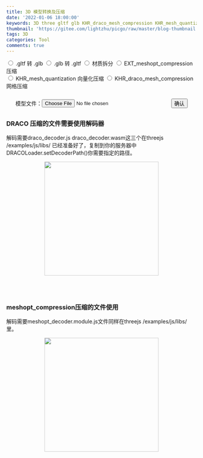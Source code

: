```yaml
---
title: 3D 模型转换及压缩
date: '2022-01-06 18:00:00'
keywords: 3D three gltf glb KHR_draco_mesh_compression KHR_mesh_quantization
thumbnail: 'https://gitee.com/lightzhu/picgo/raw/master/blog-thumbnail.png'
tags: 3D
categories: Tool
comments: true
---
```


<!DOCTYPE HTML>
<html>

<head>
  <meta http-equiv="content-type" content="text/html;charset=utf-8;" />
  <meta http-equiv="X-UA-Compatible" content="IE=edge,chrome=1" />
  <meta name="robots" content="all" />
  <meta name="robots" content="index,follow" />
  <title>3D 模型转换及压缩</title>
  <link rel="stylesheet" href="/css/picnic.min.css">
  <style>
    .container{
      width:100%;
    }
    .form-group {
      display:flex;
      justify-content: center;
      align-items: center;
    }
    .form-group label{
      line-height:34px;
      margin:0;
    }
    .form-group .form-control{
      width:66%;
      margin-right:10px;
    }
    .form-group .btn{
      margin:0px;
    }
    .file-box{
      margin-top:20px;
    }
    .down{
      margin-top:20px;
    }
    .down p{
      display:inline-block;
    }
    .image-box{
      min-height:350px;
      text-align:center;
    }
    .image-box img{
      min-width:300px;
      min-height:300px;
      height:auto;
      border:1px solid #ccc;
    }
    .down{
      display:none;
    }
    .tip{
       margin-top:20px;
    }
  </style>
</head>

<body>
  <div class="container">
    <div>
       <label>
        <input type='radio' name="radiotype" value="0">
        <span class="checkable">.gltf 转 .glb</span>
      </label>
       <label>
        <input type='radio' name="radiotype" value="1">
        <span class="checkable">.glb 转 .gltf</span>
      </label>
       <label>
        <input type='radio' name="radiotype" value="2">
        <span class="checkable">材质拆分</span>
      </label>
      <label>
        <input type='radio' name="radiotype" value="5">
        <span class="checkable">EXT_meshopt_compression 压缩</span>
      </label>
    </div>
    <div>
      <label>
        <input type='radio' name="radiotype" value="3">
        <span class="checkable">KHR_mesh_quantization 向量化压缩</span>
      </label>
      <label>
        <input type='radio' name="radiotype" value="4">
        <span class="checkable">KHR_draco_mesh_compression 网格压缩</span>
      </label>
    </div> 
    <div class="file-box">
      <div class="form-group">
        <label for="file">模型文件：</label>
        <input type="file" id="file" class="form-control" accept=".gltf,.glb" placeholder="上传">
        <button id="creatFile">确认</button>
      </div>
      <div class="down">
        <p id="dist">下载地址</p>
        <span class="size"></span>
        <a href="/" target="_blank">点击下载</a>
      </div> 
    </div>
    <div class="tip">
      <h3>DRACO 压缩的文件需要使用解码器</h3>
      <p>解码需要draco_decoder.js draco_decoder.wasm这三个在threejs /examples/js/libs/ 已经准备好了，复制到你的服务器中DRACOLoader.setDecoderPath()你需要指定的路径。</p>
      <div class="image-box">
        <img src="https://gitee.com/lightzhu/picgo/raw/master/dracoloader使用.png" class="img">
      </div> 
    </div>
    <div class="tip">
      <h3>meshopt_compression压缩的文件使用</h3>
      <p>解码需要meshopt_decoder.module.js文件同样在threejs /examples/js/libs/ 里。</p>
      <div class="image-box">
        <img src="https://gitee.com/lightzhu/picgo/raw/master/meshopt_compression.png" class="img">
      </div> 
    </div>
  </div>
  <!-- <script src="/js/jquery-1.8.0.min.js"></script> -->
  <script src="https://cdn.bootcdn.net/ajax/libs/jquery/1.8.0/jquery-1.8.0.min.js"></script>
  <script>
    $(document).ready(function(){
       $("#creatFile").click(function(){
        console.log($("input[name='radiotype']:checked").val());
        let type = $("input[name='radiotype']:checked").val();
        var files = $('#file').prop('files');
        var data = new FormData();
        data.append('file', files[0]);
        data.append('type', type);
        $('.down').hide();
        uploadFileAndconvert(data);
      })
      function uploadFileAndconvert(params){
        $.ajax({
          type: "post",
          url: "http://127.0.0.1:7001/3dmodel/convert",
          // url:"https://api.2048888.xyz/qrcode",
          data:params,
          cache: false, 
          processData: false, 
          contentType: false, 
          success: function (res) {
            console.log(res)
            if(res.code!==200){
              return window.alert(res.msg)
            }
            $('.down').show().find('#dist').text(res.data.path)
            $('.down .size').eq(0).text(res.data.size)
            $('.down a').eq(0).attr('href',res.data.path)
          },
          error: function (err) {
            console.log(err)
          }
        })
      }
    })
  </script>
</body>

</html>
